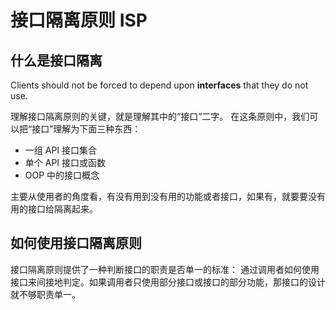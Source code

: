 
# 接口隔离原则 ISP

## 什么是接口隔离

Clients should not be forced to depend upon **interfaces** that they do not use.


理解接口隔离原则的关键，就是理解其中的“接口”二字。
在这条原则中，我们可以把“接口”理解为下面三种东西：

- 一组 API 接口集合
- 单个 API 接口或函数
- OOP 中的接口概念

主要从使用者的角度看，有没有用到没有用的功能或者接口，如果有，就要要没有用的接口给隔离起来。

## 如何使用接口隔离原则

接口隔离原则提供了一种判断接口的职责是否单一的标准：
通过调用者如何使用接口来间接地判定。如果调用者只使用部分接口或接口的部分功能，那接口的设计就不够职责单一。